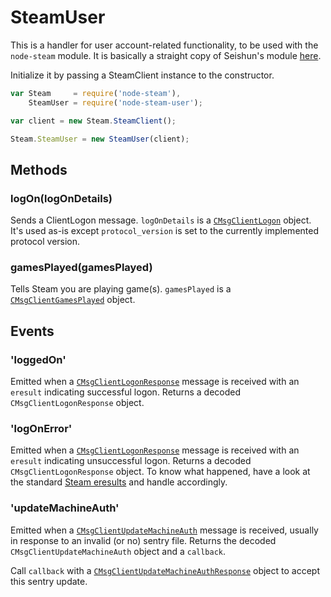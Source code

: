 # SteamUser

This is a handler for user account-related functionality, to be used with the `node-steam` module. It is basically a straight copy of Seishun's module [here](https://github.com/seishun/node-steam/tree/master/lib/handlers/user).

Initialize it by passing a SteamClient instance to the constructor.

```js
var Steam     = require('node-steam'),
    SteamUser = require('node-steam-user');

var client = new Steam.SteamClient();

Steam.SteamUser = new SteamUser(client);
```

## Methods

### logOn(logOnDetails)

Sends a ClientLogon message. `logOnDetails` is a [`CMsgClientLogon`](https://github.com/SteamRE/SteamKit/blob/master/Resources/Protobufs/steamclient/steammessages_clientserver.proto) object. It's used as-is except `protocol_version` is set to the currently implemented protocol version.

### gamesPlayed(gamesPlayed)

Tells Steam you are playing game(s). `gamesPlayed` is a [`CMsgClientGamesPlayed`](https://github.com/SteamRE/SteamKit/blob/master/Resources/Protobufs/steamclient/steammessages_clientserver.proto) object.

## Events

### 'loggedOn'

Emitted when a  [`CMsgClientLogonResponse`](https://github.com/SteamRE/SteamKit/blob/master/Resources/Protobufs/steamclient/steammessages_clientserver.proto#L94) message is received with an `eresult` indicating successful logon. Returns a decoded  `CMsgClientLogonResponse` object.

### 'logOnError'

Emitted when a  [`CMsgClientLogonResponse`](https://github.com/SteamRE/SteamKit/blob/master/Resources/Protobufs/steamclient/steammessages_clientserver.proto#L94) message is received with an `eresult` indicating unsuccessful logon. Returns a decoded  `CMsgClientLogonResponse` object. To know what happened, have a look at the standard [Steam eresults](https://github.com/SteamRE/SteamKit/blob/master/Resources/SteamLanguage/eresult.steamd) and handle accordingly.

### 'updateMachineAuth'

Emitted when a [`CMsgClientUpdateMachineAuth`](https://github.com/SteamRE/SteamKit/blob/master/Resources/Protobufs/steamclient/steammessages_clientserver_2.proto) message is received, usually in response to an invalid (or no) sentry file. Returns the decoded `CMsgClientUpdateMachineAuth` object and a `callback`.

Call `callback` with a [`CMsgClientUpdateMachineAuthResponse`](https://github.com/SteamRE/SteamKit/blob/master/Resources/Protobufs/steamclient/steammessages_clientserver_2.proto) object to accept this sentry update.
